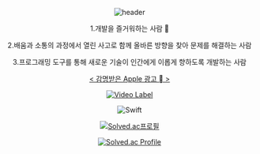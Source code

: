 <div align=center>
  
![header](https://capsule-render.vercel.app/api?type=rounded&color=auto&height=100,weight=100&section=header&text=KaiKim%20Github!&fontSize=30)



  
1.개발을 즐거워하는 사람 🙂

2.배움과 소통의 과정에서 열린 사고로 함께 올바른 방향을 찾아 문제를 해결하는 사람

3.프로그래밍 도구를 통해 새로운 기술이 인간에게 이롭게 향하도록 개발하는 사람

<u>< 감명받은 Apple 광고  ></u>


[![Video Label](http://img.youtube.com/vi/8sX9IEHWRJ8/0.jpg)](https://youtu.be/8sX9IEHWRJ8)



![Swift](https://img.shields.io/badge/Swift-F05138?&style=for-the-badge&logo=Swift&logoColor=white)

[![Solved.ac프로필](http://mazassumnida.wtf/api/v2/generate_badge?boj=sdffs310)](https://solved.ac/sdffs310)

[![Solved.ac Profile](http://mazassumnida.wtf/api/mini/generate_badge?boj=sdffs310)](https://solved.ac/sdffs310)

</div>
